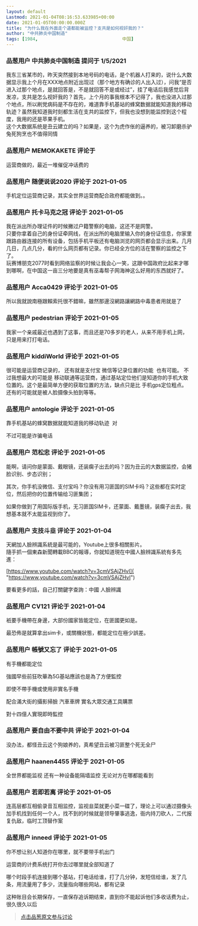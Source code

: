```yaml
---
layout: default
Lastmod: 2021-01-04T08:16:53.633985+00:00
date: 2021-01-05T00:00:00.000Z
title: "为什么我在外面走个道都能被监控？支共是如何视奸我的？"
author: "中共肺炎中国制造"
tags: [1984,								中国]
---
```



### 品葱用户 **中共肺炎中国制造** 提问于 1/5/2021
    
我东三省某市的，昨天突然接到本地号码的电话，是个机器人打来的，说什么大数据显示我上个月在XXX地点附近出现过（那个地方有确诊的人出入过），问我“是否进入过那个地点，是就回答是，不是就回答不是或经过”，挂了电话后我感觉后背发凉，支共是怎么视奸我的？首先，上个月的事我根本不记得了，我也没进入过那个地点，所以刷党病码是不存在的，难道靠手机基站的蜂窝数据就能知道我的移动轨迹？虽然我知道我时刻都生活在支共的监控下，但我也没想到能监控到这个程度，我用的还是苹果手机。     
这个大数据系统是丑云建立的吗？如果是，这个为虎作伥的逼养的，被习卸磨杀驴兔死狗烹也不值得同情
    
                

### 品葱用户 **MEMOKAKETE** 评论于 
        
运营商做的，最近一堆催促冲话费的
        
                

### 品葱用户 **随便说说2020** 评论于 2021-01-05
        
手机定位运营商记录，其实全世界运营商配合政府都能做到。。
        
                

### 品葱用户 **托卡马克之冠** 评论于 2021-01-05
        
我在派出所办理证件的时候撇过户籍警察的电脑，这还不是网警。  
只要你拿着自己的身份证牵网线，在派出所的电脑里输入你的身份证信息，你家里跟路由器连接的所有设备，包括手机平板还有电脑浏览的网页都会显示出来。几月几日，几点几分，看的什么网页都有记录。你已经全方位的活在警察的监控之下了。  
玩赛博朋克2077时看到网络监察的时候让我会心一笑，这跟中国政府比起来才哪到哪啊，在中国这一亩三分地要是真有巫毒帮子网海神这么好用的东西就好了。
        
                

### 品葱用户 **Acca0429** 评论于 2021-01-05
        
所以我就說南極跟賴索托很不錯嘛，雖然那邊沒網路讓網路中毒患者用就是了
        
                

### 品葱用户 **pedestrian** 评论于 2021-01-05
        
我家一个亲戚最近也遇到了这事，而且还是70多岁的老人，从来不用手机上网，只是用来打打电话。
        
                

### 品葱用户 **kiddiWorld** 评论于 2021-01-05
        
很可能是运营商记录的， 还有就是支付宝 微信等记录位置的功能  也有可能。 不过我想最大的可能是 移动联通等运营商，通过基站定位他们是知道你的手机大致位置的。这个是最简单方便的获取位置的方法，缺点只是比 手机gps定位粗点。  
还有的可能就是被人脸摄像头拍到等等。
        
                

### 品葱用户 **antologie** 评论于 2021-01-05
        
靠手机基站的蜂窝数据就能知道我的移动轨迹  对  
  
不过可能是诈骗电话
        
                

### 品葱用户 **范松忠** 评论于 2021-01-05
        
能啊，请问你是蒙面、戴眼镜，还装瘸子出去的吗？因为丑云的大数据监控，会猪脸识别、步态识别；  
  
其次，你手机没微信、支付宝吗？你没有用习匪国的SIM卡吗？这些都在实时定位，然后把你的位置传输给习匪集团；  
  
如果你做到了用国际版手机，无习匪国SIM卡，还蒙面、戴墨镜，装瘸子出去，我想基本就不太能监视到你了。
        
                

### 品葱用户 **支技斗韭** 评论于 2021-01-04
        
天網加人臉辨識系統是最可能的，Youtube上很多相關影片。  
隨手抓一個東森新聞轉載BBC的報導，你就知道現在中國人臉辨識系統有多先進：  
  
[https://www.youtube.com/watch?v=3cmVSAjZHvI]( "https://www.youtube.com/watch?v=3cmVSAjZHvI")  
  
要看更多的話，自己打關鍵字查詢：中國 人臉辨識
        
                

### 品葱用户 **CV121** 评论于 2021-01-04
        
衹要手機帶在身邊，大部份國家皆能定位，在匪國更如是。  
  
最恐佈是就算拿出sim卡，或關機狀態，都能定位在極少誤差。
        
                

### 品葱用户 **帳號又忘了** 评论于 2021-01-05
        
有手機都能定位  
  
強國早些前狂吹華為5G基站應該也是為了方便監控  
  
即使不帶手機或使用非實名手機  
  
配合滿大街的攝影掃臉 汽車車牌 實名大眾交通工具購票  
  
對十四億人實現即時監控
        
                

### 品葱用户 **要自由不要中共** 评论于 2021-01-04
        
没办法，都怪丑云这个狗娘养的，真希望丑云被习匪整个死无全尸
        
                

### 品葱用户 **haanen4455** 评论于 2021-01-05
        
全世界都能监视 还有一种设备能隔墙监控 无论对方在哪都能看到
        
                

### 品葱用户 **若即若离** 评论于 2021-01-05
        
连高层都互相偷录音互相监控，监视韭菜就更小菜一碟了，理论上可以通过摄像头加手机找到任何一个人，找不到的时候就是领导肇事逃逸，衙内持刀砍人，二代报复仇敌，临时工顶替作案
        
                

### 品葱用户 **inneed** 评论于 2021-01-05
        
你不想让别人知道你在哪里，就不要带手机出门  
  
运营商的计费系统打开你去过哪里就全部知道了  
  
哪个时段手机连接到哪个基站，打电话给谁，打了几分钟，发短信给谁，发了几条，用流量用了多少，流量指向哪些网站，都有记录  
  
这种账目会长期保存，一直保存追诉期结束，直到你不能起诉他们多收话费为止，很久很久以后
        
                





> [点击品葱原文参与讨论](https://pincong.rocks/question/35232)

